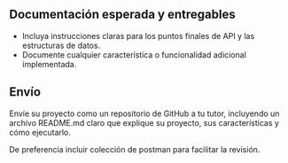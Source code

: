 ## Documentación esperada y entregables
* Incluya instrucciones claras para los puntos finales de API y las estructuras de datos.
* Documente cualquier característica o funcionalidad adicional implementada.

## Envío
Envíe su proyecto como un repositorio de GitHub a tu tutor, incluyendo un archivo README.md claro que explique su proyecto, sus características y cómo ejecutarlo.

De preferencia incluir colección de postman para facilitar la revisión.